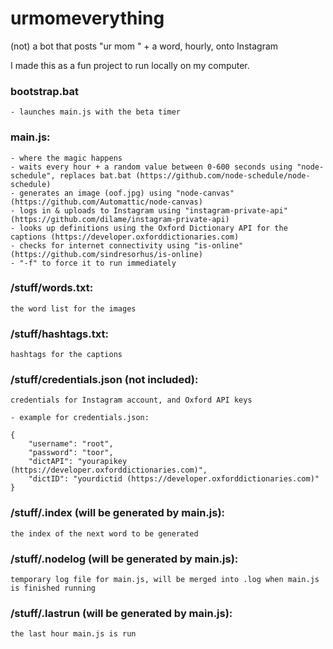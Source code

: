 # urmomeverything
(not) a bot that posts "ur mom " + a word, hourly, onto Instagram

I made this as a fun project to run locally on my computer.

### bootstrap.bat
	- launches main.js with the beta timer

### main.js:
	- where the magic happens
	- waits every hour + a random value between 0-600 seconds using "node-schedule", replaces bat.bat (https://github.com/node-schedule/node-schedule)
	- generates an image (oof.jpg) using "node-canvas" (https://github.com/Automattic/node-canvas)
	- logs in & uploads to Instagram using "instagram-private-api" (https://github.com/dilame/instagram-private-api)
	- looks up definitions using the Oxford Dictionary API for the captions (https://developer.oxforddictionaries.com)
	- checks for internet connectivity using "is-online" (https://github.com/sindresorhus/is-online)
	- "-f" to force it to run immediately

### /stuff/words.txt:
	the word list for the images

### /stuff/hashtags.txt:
	hashtags for the captions
	
### /stuff/credentials.json (not included):
	credentials for Instagram account, and Oxford API keys 
	
	- example for credentials.json:
	
	{ 
		"username": "root",
		"password": "toor",
		"dictAPI": "yourapikey (https://developer.oxforddictionaries.com)",
		"dictID": "yourdictid (https://developer.oxforddictionaries.com)"
	}
	
### /stuff/.index (will be generated by main.js):
	the index of the next word to be generated
	
### /stuff/.nodelog (will be generated by main.js):
	temporary log file for main.js, will be merged into .log when main.js is finished running

### /stuff/.lastrun (will be generated by main.js):
	the last hour main.js is run

